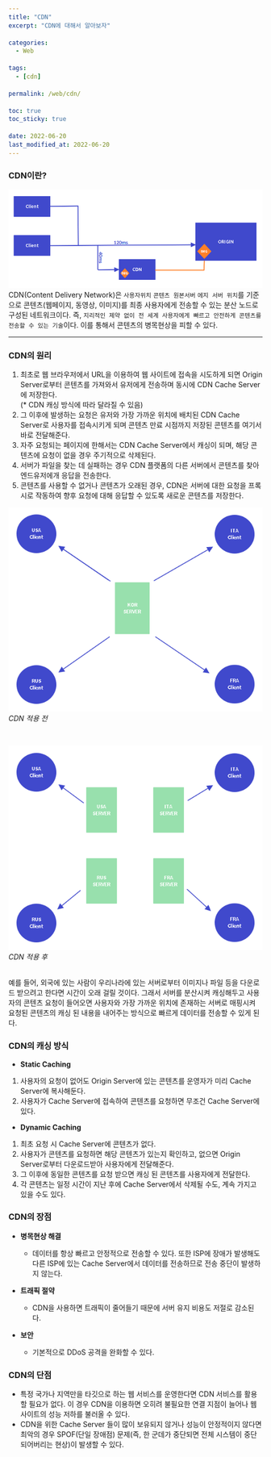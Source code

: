 ```yaml
---
title: "CDN"
excerpt: "CDN에 대해서 알아보자"

categories:
  - Web

tags:
  - [cdn]

permalink: /web/cdn/

toc: true
toc_sticky: true

date: 2022-06-20
last_modified_at: 2022-06-20
---
```


### CDN이란?
![cdn 구조](/assets/images/posts/cdn/cdn.png "cdn 구조")
CDN(Content Delivery Network)은 `사용자위치` `콘텐츠 원본서버` `에지 서버 위치`를 기준으로 콘텐츠(웹페이지, 동영상, 이미지)를 최종 사용자에게 전송할 수 있는 분산 노드로 구성된 네트워크이다.
즉, `지리적인 제약 없이 전 세계 사용자에게 빠르고 안전하게 콘텐츠를 전송할 수 있는 기술`이다. 이를 통해서 콘텐츠의 병목현상을 피할 수 있다.
* * *

### CDN의 원리
1. 최초로 웹 브라우저에서 URL을 이용하여 웹 사이트에 접속을 시도하게 되면 Origin Server로부터 콘텐츠를 가져와서 유저에게 전송하며 동시에 CDN Cache Server에 저장한다. <br>
(* CDN 캐싱 방식에 따라 달라질 수 있음)
2. 그 이후에 발생하는 요청은 유저와 가장 가까운 위치에 배치된 CDN Cache Server로 사용자를 접속시키게 되며 콘텐츠 만료 시점까지 저장된 콘텐츠를 여기서 바로 전달해준다.
3. 자주 요청되는 페이지에 한해서는 CDN Cache Server에서 캐싱이 되며, 해당 콘텐츠에 요청이 없을 경우 주기적으로 삭제된다.
4. 서버가 파일을 찾는 데 실패하는 경우 CDN 플랫폼의 다른 서버에서 콘텐츠를 찾아 엔드유저에개 응답을 전송한다.
5. 콘텐츠를 사용할 수 없거나 콘텐츠가 오래된 경우, CDN은 서버에 대한 요청을 프록시로 작동하여 향후 요청에 대해 응답할 수 있도록 새로운 콘텐츠를 저장한다.

![적용 전](/assets/images/posts/cdn/before.png "CDN 적용 전")
*CDN 적용 전*

<br>

![적용 후](/assets/images/posts/cdn/after.png "CDN 적용 후")
*CDN 적용 후*

<br>
예를 들어, 외국에 있는 사람이 우리나라에 있는 서버로부터 이미지나 파일 등을 다운로드 받으려고 한다면 시간이 오래 걸릴 것이다.
그래서 서버를 분산시켜 캐싱해두고 사용자의 콘텐츠 요청이 들어오면 사용자와 가장 가까운 위치에 존재하는 서버로 매핑시켜
요청된 콘텐츠의 캐싱 된 내용을 내어주는 방식으로 빠르게 데이터를 전송할 수 있게 된다.

### CDN의 캐싱 방식
* **Static Caching**
1. 사용자의 요청이 없어도 Origin Server에 있는 콘텐츠를 운영자가 미리 Cache Server에 복사해둔다.
2. 사용자가 Cache Server에 접속하여 콘텐츠를 요청하면 무조건 Cache Server에 있다.

* **Dynamic Caching**
1. 최초 요청 시 Cache Server에 콘텐츠가 없다.
2. 사용자가 콘텐츠를 요청하면 해당 콘텐츠가 있는지 확인하고, 없으면 Origin Server로부터 다운로드받아 사용자에게 전달해준다.
3. 그 이후에 동일한 콘텐츠를 요청 받으면 캐싱 된 콘텐츠를 사용자에게 전달한다.
4. 각 콘텐츠는 일정 시간이 지난 후에 Cache Server에서 삭제될 수도, 계속 가지고 있을 수도 있다.

### CDN의 장점
* **병목현상 해결**
    * 데이터를 항상 빠르고 안정적으로 전송할 수 있다. 또한 ISP에 장애가 발생해도 다른 ISP에 있는 Cache Server에서 데이터를 전송하므로 전송 중단이 발생하지 않는다.

* **트래픽 절약**
    * CDN을 사용하면 트래픽이 줄어들기 때문에 서버 유지 비용도 저절로 감소된다.

* **보안**
    * 기본적으로 DDoS 공격을 완화할 수 있다.

### CDN의 단점
* 특정 국가나 지역만을 타깃으로 하는 웹 서비스를 운영한다면 CDN 서비스를 활용할 필요가 없다. 이 경우 CDN을 이용하면 오히려 불필요한 연결 지점이 늘어나 웹 사이트의 성능 저하를 불러올 수 있다.
* CDN을 위한 Cache Server 들이 많이 보유되지 않거나 성능이 안정적이지 않다면 최악의 경우 SPOF(단일 장애점) 문제(즉, 한 군데가 중단되면 전체 시스템이 중단되어버리는 현상)이 발생할 수 있다.